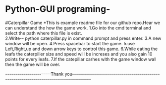 # Python-GUI programing-
#Caterpillar Game
*This is example readme file for our github repo.Hear we can understand the how the game work.
1.Go into the cmd terminal and select the path where this file is exist.  
2.Write-- python caterpillar.py in command prompt and press enter.
3.A new window will be open.
4.Press spacebar to start the game.
5.use Left,Right,up and down arrow keys to control this game.
6.While eating the leafs the caterpiller size and speed will be increses and you also gain 10 points for every leafs.
7.If the catepillar carhes with the game window wall then the game will be over.

-----------------------Thank you---------------------------------------------------------------------------------------
